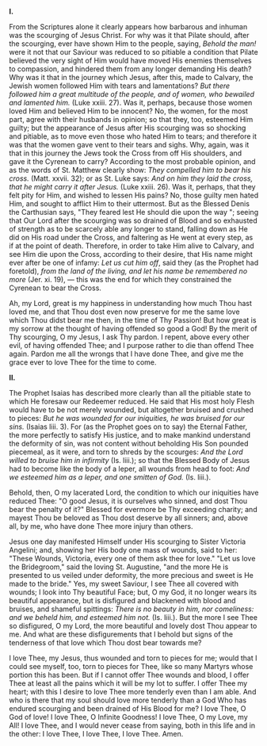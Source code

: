 
**I\.**

From the Scriptures alone it clearly appears how barbarous and inhuman was the scourging of Jesus Christ. For why was it that Pilate should, after the scourging, ever have shown Him to the people, saying, *Behold the man!* were it not that our Saviour was reduced to so pitiable a condition that Pilate believed the very sight of Him would have moved His enemies themselves to compassion, and hindered them from any longer demanding His death? Why was it that in the journey which Jesus, after this, made to Calvary, the Jewish women followed Him with tears and lamentations? *But there followed him a great multitude of the people, and of women, who bewailed and lamented him.* (Luke xxiii. 27). Was it, perhaps, because those women loved Him and believed Him to be innocent? No, the women, for the most part, agree with their husbands in opinion; so that they, too, esteemed Him guilty; but the appearance of Jesus after His scourging was so shocking and pitiable, as to move even those who hated Him to tears; and therefore it was that the women gave vent to their tears and sighs. Why, again, was it that in this journey the Jews took the Cross from off His shoulders, and gave it the Cyrenean to carry? According to the most probable opinion, and as the words of St. Matthew clearly show: *They compelled him to bear his cross.* (Matt. xxvii. 32); or as St. Luke says: *And on him they laid the cross, that he might carry it after Jesus.* (Luke xxiii. 26). Was it, perhaps, that they felt pity for Him, and wished to lessen His pains? No, those guilty men hated Him, and sought to afflict Him to their uttermost. But as the Blessed Denis the Carthusian says, \"They feared lest He should die upon the way \"; seeing that Our Lord after the scourging was so drained of Blood and so exhausted of strength as to be scarcely able any longer to stand, falling down as He did on His road under the Cross, and faltering as He went at every step, as if at the point of death. Therefore, in order to take Him alive to Calvary, and see Him die upon the Cross, according to their desire, that His name might ever after be one of infamy: *Let us cut him off*, said they (as the Prophet had foretold), *from the land of the living, and let his name be remembered no more* (Jer. xi. 19), — this was the end for which they constrained the Cyrenean to bear the Cross.

Ah, my Lord, great is my happiness in understanding how much Thou hast loved me, and that Thou dost even now preserve for me the same love which Thou didst bear me then, in the time of Thy Passion! But how great is my sorrow at the thought of having offended so good a God! By the merit of Thy scourging, O my Jesus, I ask Thy pardon. I repent, above every other evil, of having offended Thee; and I purpose rather to die than offend Thee again. Pardon me all the wrongs that I have done Thee, and give me the grace ever to love Thee for the time to come.

**II\.**

The Prophet Isaias has described more clearly than all the pitiable state to which He foresaw our Redeemer reduced. He said that His most holy Flesh would have to be not merely wounded, but altogether bruised and crushed to pieces: *But he was wounded for our iniquities, he was bruised for our sins.* (Isaias liii. 3). For (as the Prophet goes on to say) the Eternal Father, the more perfectly to satisfy His justice, and to make mankind understand the deformity of sin, was not content without beholding His Son pounded piecemeal, as it were, and torn to shreds by the scourges: *And the Lord willed to bruise him in infirmity* (Is. liii.); so that the Blessed Body of Jesus had to become like the body of a leper, all wounds from head to foot: *And we esteemed him as a leper, and one smitten of God.* (Is. liii.).

Behold, then, O my lacerated Lord, the condition to which our iniquities have reduced Thee: \"O good Jesus, it is ourselves who sinned, and dost Thou bear the penalty of it?\" Blessed for evermore be Thy exceeding charity; and mayest Thou be beloved as Thou dost deserve by all sinners; and, above all, by me, who have done Thee more injury than others.

Jesus one day manifested Himself under His scourging to Sister Victoria Angelini; and, showing her His body one mass of wounds, said to her: \"These Wounds, Victoria, every one of them ask thee for love.\" \"Let us love the Bridegroom,\" said the loving St. Augustine, \"and the more He is presented to us veiled under deformity, the more precious and sweet is He made to the bride.\" Yes, my sweet Saviour, I see Thee all covered with wounds; I look into Thy beautiful Face; but, O my God, it no longer wears its beautiful appearance, but is disfigured and blackened with blood and bruises, and shameful spittings: *There is no beauty in him, nor comeliness: and we beheld him, and esteemed him not.* (Is. liii.). But the more I see Thee so disfigured, O my Lord, the more beautiful and lovely dost Thou appear to me. And what are these disfigurements that I behold but signs of the tenderness of that love which Thou dost bear towards me?

I love Thee, my Jesus, thus wounded and torn to pieces for me; would that I could see myself, too, torn to pieces for Thee, like so many Martyrs whose portion this has been. But if I cannot offer Thee wounds and blood, I offer Thee at least all the pains which it will be my lot to suffer. I offer Thee my heart; with this I desire to love Thee more tenderly even than I am able. And who is there that my soul should love more tenderly than a God Who has endured scourging and been drained of His Blood for me? I love Thee, O God of love! I love Thee, O Infinite Goodness! I love Thee, O my Love, my All! I love Thee, and I would never cease from saying, both in this life and in the other: I love Thee, I love Thee, I love Thee. Amen.

